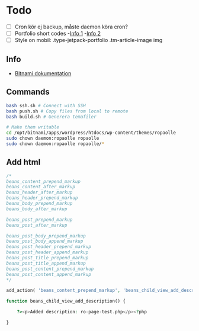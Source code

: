 # Todo

* [ ] Cron kör ej backup, måste daemon köra cron?
* [ ] Portfolio short codes
      -[Info 1](https://en.support.wordpress.com/portfolios/portfolio-shortcode/)
      -[Info 2](http://para.llel.us/support/tutorials/how-to-use-the-salutation-portfolio-shortcode/)
* [ ] Style on mobil: .type-jetpack-portfolio .tm-article-image img

## Info

* [Bitnami dokumentation](https://docs.bitnami.com/google/apps/wordpress-multisite/)

## Commands

```bash
bash ssh.sh # Connect with SSH
bash push.sh # Copy files from local to remote
bash build.sh # Generera temafiler

# Make them writable
cd /opt/bitnami/apps/wordpress/htdocs/wp-content/themes/ropaolle
sudo chown daemon:ropaolle ropaolle
sudo chown daemon:ropaolle ropaolle/*
```

## Add html

```php
/*
beans_content_prepend_markup
beans_content_after_markup
beans_header_after_markup
beans_header_prepend_markup
beans_body_prepend_markup
beans_body_after_markup

beans_post_prepend_markup
beans_post_after_markup

beans_post_body_prepend_markup
beans_post_body_append_markup
beans_post_header_prepend_markup
beans_post_header_append_markup
beans_post_title_prepend_markup
beans_post_title_append_markup
beans_post_content_prepend_markup
beans_post_content_append_markup
*/

add_action( 'beans_content_prepend_markup', 'beans_child_view_add_description' );

function beans_child_view_add_description() {

    ?><p>Added description: ro-page-test.php</p><?php

}
```
